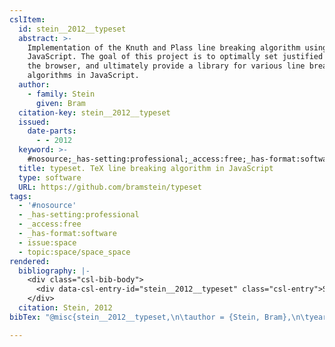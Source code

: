 ```yaml
---
cslItem:
  id: stein__2012__typeset
  abstract: >-
    Implementation of the Knuth and Plass line breaking algorithm using
    JavaScript. The goal of this project is to optimally set justified text in
    the browser, and ultimately provide a library for various line breaking
    algorithms in JavaScript.
  author:
    - family: Stein
      given: Bram
  citation-key: stein__2012__typeset
  issued:
    date-parts:
      - - 2012
  keyword: >-
    #nosource;_has-setting:professional;_access:free;_has-format:software;collection::space::space_space
  title: typeset. TeX line breaking algorithm in JavaScript
  type: software
  URL: https://github.com/bramstein/typeset
tags:
  - '#nosource'
  - _has-setting:professional
  - _access:free
  - _has-format:software
  - issue:space
  - topic:space/space_space
rendered:
  bibliography: |-
    <div class="csl-bib-body">
      <div data-csl-entry-id="stein__2012__typeset" class="csl-entry">Stein, B. 2012 <i>typeset. TeX line breaking algorithm in JavaScript</i>. Available at: https://github.com/bramstein/typeset.</div>
    </div>
  citation: Stein, 2012
bibTex: "@misc{stein__2012__typeset,\n\tauthor = {Stein, Bram},\n\tyear = {2012},\n\ttitle = {typeset. {TeX} line breaking algorithm in {JavaScript}},\n\thowpublished = {https://github.com/bramstein/typeset},\n}\n\n"

---
```

